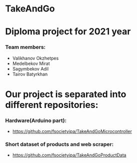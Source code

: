 # TakeAndGo

# Diploma project for 2021 year
### Team members:
- Valikhanov Okzhetpes
- Medelbekov Mirat
- Sagymbekov Adil
- Tairov Batyrkhan


# Our project is separated into different repositories:
### Hardware(Arduino part):
- https://github.com/fsocietyipa/TakeAndGoMicrocontroller
### Short dataset of products and web scraper:
- https://github.com/fsocietyipa/TakeAndGoProductData

